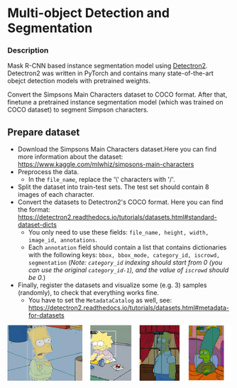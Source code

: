 # Multi-object Detection and Segmentation


### Description
Mask R-CNN based instance segmentation model using [Detectron2](https://github.com/facebookresearch/detectron2). Detectron2 was written in PyTorch and contains many state-of-the-art obejct detection models with pretrained weights.

Convert the Simpsons Main Characters dataset to COCO format. After that, finetune a pretrained instance segmentation model (which was trained on COCO dataset) to segment Simpson characters.

## Prepare dataset

* Download the Simpsons Main Characters dataset.Here you can find more information about the dataset: https://www.kaggle.com/mlwhiz/simpsons-main-characters 
* Preprocess the data.
  * In the `file_name`, replace the '\\' characters with '/'.
* Split the dataset into train-test sets. The test set should contain 8 images of each character.
* Convert the datasets to Detectron2's COCO format. Here you can find the format: https://detectron2.readthedocs.io/tutorials/datasets.html#standard-dataset-dicts 
  * You only need to use these fields: `file_name, height, width, image_id, annotations`.
  * Each `annotation` field should contain a list that contains dictionaries with the following keys: `bbox, bbox_mode, category_id, iscrowd, segmentation` (*Note: `category_id` indexing should start from 0 (you can use the original `category_id-1`), and the value of `iscrowd` should be 0.*)
* Finally, register the datasets and visualize some (e.g. 3) samples (randomly), to check that everything works fine.
  * You have to set the `MetadataCatalog` as well, see: https://detectron2.readthedocs.io/tutorials/datasets.html#metadata-for-datasets





![plot](https://github.com/SaraFattouh/Multi-object-Detection-and-Segmentation/blob/main/Simpsons.png)
